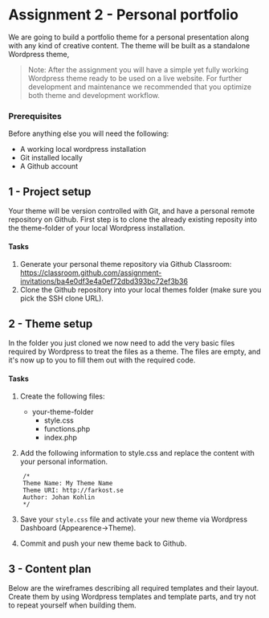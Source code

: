# Assignment 2 - Personal portfolio

We are going to build a portfolio theme for a personal presentation along with any kind of creative content. The theme will be built as a standalone Wordpress theme, 

> Note: After the assignment you will have a simple yet fully working Wordpress theme ready to be used on a live website. For further development and maintenance we recommended that you optimize both theme and development workflow.

### Prerequisites
Before anything else you will need the following:

* A working local wordpress installation
* Git installed locally
* A Github account

## 1 - Project setup
Your theme will be version controlled with Git, and have a personal remote repository on Github. First step is to clone the already existing reposity into the theme-folder of your local Wordpress installation.

#### Tasks
1. Generate your personal theme repository via Github Classroom:
https://classroom.github.com/assignment-invitations/ba4e0df3e4a0ef72dbd393bc72ef3b36 
2. Clone the Github repository into your local themes folder (make sure you pick the SSH clone URL).

## 2 - Theme setup
In the folder you just cloned we now need to add the very basic files required by Wordpress to treat the files as a theme. The files are empty, and it's now up to you to fill them out with the required code.

#### Tasks
1. Create the following files:
	- your-theme-folder
    	- style.css
        - functions.php
        - index.php
        
2. Add the following information to style.css and replace the content with your personal information.
```
	/*
	Theme Name: My Theme Name
	Theme URI: http://farkost.se
	Author: Johan Kohlin
	*/
```

3. Save your `style.css` file and activate your new theme via Wordpress Dashboard (Appearence->Theme).

4. Commit and push your new theme back to Github.

## 3 - Content plan
Below are the wireframes describing all required templates and their layout. Create them by using Wordpress templates and template parts, and try not to repeat yourself when building them.


